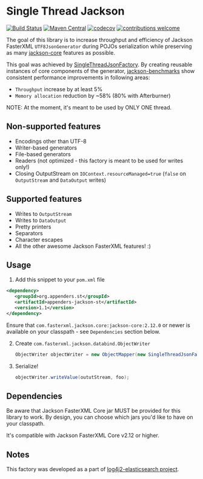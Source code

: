 # Single Thread Jackson

[![Build Status](https://travis-ci.com/appenders/appenders-jackson-st.svg?branch=main)](https://travis-ci.com/github/appenders/appenders-jackson-st)
[![Maven Central](https://maven-badges.herokuapp.com/maven-central/org.appenders.st/appenders-jackson-st/badge.svg)](https://maven-badges.herokuapp.com/maven-central/org.appenders.st/appenders-jackson-st/badge.svg)
[![codecov](https://codecov.io/gh/appenders/appenders-jackson-st/branch/main/graph/badge.svg?token=UHMX2NODNW)](https://codecov.io/gh/appenders/appenders-jackson-st)
[![contributions welcome](https://img.shields.io/badge/contributions-welcome-brightgreen.svg?style=flat)](https://github.com/appenders/appenders-jackson-st)

The goal of this library is to increase throughput and efficiency of Jackson FasterXML `UTF8JsonGenerator` during POJOs serialization while preserving as many [jackson-core](https://github.com/FasterXML/jackson-core) features as possible.

This goal was achieved by [SingleThreadJsonFactory](https://github.com/appenders/appenders-jackson-st/blob/main/src/main/java/org/appenders/jackson/singlethread/SingleThreadJsonFactory.java). By creating reusable instances of core components of the generator, [jackson-benchmarks](https://github.com/FasterXML/jackson-benchmarks) show consistent performance improvements in following areas:
* `Throughput` increase by at least 5%
* `Memory allocation` reduction by ~58% (80% with Afterburner)

NOTE: At the moment, it's meant to be used by ONLY ONE thread.

## Non-supported features

* Encodings other than UTF-8
* Writer-based generators
* File-based generators
* Readers (not optimized - this factory is meant to be used for writes only!)
* Closing OutputStream on `IOContext.resourceManaged=true` (`false` on `OutputStream` and `DataOutput` writes)

## Supported features

* Writes to `OutputStream`
* Writes to `DataOutput`
* Pretty printers
* Separators
* Character escapes
* All the other awesome Jackson FasterXML features! :)

## Usage

1. Add this snippet to your `pom.xml` file
 ```xml
<dependency>
    <groupId>org.appenders.st</groupId>
    <artifactId>appenders-jackson-st</artifactId>
    <version>1.1</version>
</dependency>
 ```

Ensure that `com.fasterxml.jackson.core:jackson-core:2.12.0` or newer is available on your classpath - see `Dependencies` section below.

2. Create `com.fasterxml.jackson.databind.ObjectWriter`
    ```java
    ObjectWriter objectWriter = new ObjectMapper(new SingleThreadJsonFactory()).writerFor(Foo.class);
    ```

3. Serialize!
    ```java
   objectWriter.writeValue(oututStream, foo);
   ```

## Dependencies

Be aware that Jackson FasterXML Core jar MUST be provided for this library to work. By design, you can choose which jars you'd like to have on your classpath.

It's compatible with Jackson FasterXML Core v2.12 or higher.

## Notes

This factory was developed as a part of [log4j2-elasticsearch project](https://github.com/rfoltyns/log4j2-elasticsearch).

